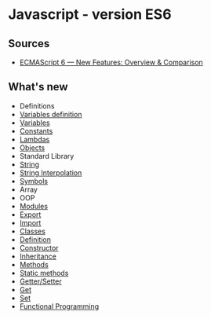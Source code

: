 # Javascript - version ES6

## Sources

* [ECMAScript 6 — New Features: Overview & Comparison](http://es6-features.org/)

## What's new

* Definitions
 * [Variables definition](./define/variables/readme.md)
  * [Variables](./define/variables/readme.md#define-variables)
  * [Constants](./define/variables/readme.md#define-constants)
 * [Lambdas](./define/lambda/readme.md) 
 * [Objects](./define/objects/readme.md) 
* Standard Library 
 * [String](./lang/string/readme.md)
  * [String Interpolation](./lang/string/readme.md#string-interpolation)
  * [Symbols](./lang/string/readme.md#symbols)
 * Array
* OOP
 * [Modules](./oop/modules/readme.md)
  * [Export](./oop/modules/readme.md#export)
  * [Import](./oop/modules/readme.md#import)
 * [Classes](./oop/classes/readme.md)
  * [Definition](./oop/classes/readme.md#definition)
  * [Constructor](./oop/classes/readme.md#constructor)
  * [Inheritance](./oop/classes/readme.md#inheritance)
  * [Methods](./oop/classes/readme.md#methods)
  * [Static methods](./oop/classes/readme.md#static-methods)
  * [Getter/Setter](./oop/classes/readme.md#gettersetter)
   * [Get](./oop/classes/readme.md#get)
   * [Set](./oop/classes/readme.md#set)
* [Functional Programming](./fp/readme.md)


